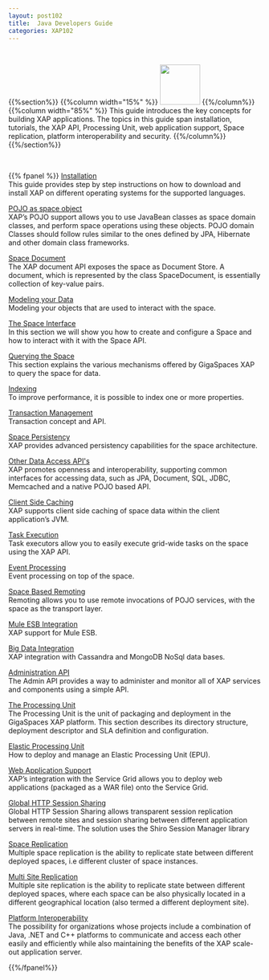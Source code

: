 ```yaml
---
layout: post102
title:  Java Developers Guide
categories: XAP102
---
```


<br>

{{%section%}}
{{%column width="15%" %}}
<img src="/attachment_files/subject/imc.png" width="80" height="80">
{{%/column%}}
{{%column width="85%" %}}
This guide introduces the key concepts for building XAP applications. The topics in this guide span installation, tutorials, the XAP API, Processing Unit, web application support, Space replication, platform interoperability and security.
{{%/column%}}
{{%/section%}}

<br>

{{% fpanel %}}
[Installation](./installation.html)<br>
This guide provides step by step instructions on how to download and install XAP on different operating systems for the supported languages.

[POJO as space object](./pojo-overview.html)<br>
XAP’s POJO support allows you to use JavaBean classes as space domain classes, and perform space operations using these objects. POJO domain Classes should follow rules similar to the ones defined by JPA, Hibernate and other domain class frameworks.


[Space Document](./document-overview.html)<br>
The XAP document API exposes the space as Document Store. A document, which is represented by the class SpaceDocument, is essentially collection of key-value pairs.

[Modeling your Data](./modeling-your-data.html)<br>
Modeling your objects that are used to interact with the space.

[The Space Interface](./the-gigaspace-interface-overview.html)<br>
In this section we will show you how to create and configure a Space and how to interact with it with the Space API.

[Querying the Space](./querying-the-space.html)<br>
This section explains the various mechanisms offered by GigaSpaces XAP to query the space for data.

[Indexing](./indexing-overview.html)<br>
To improve performance, it is possible to index one or more properties.

[Transaction Management](./transaction-overview.html)<br>
Transaction concept and API.

[Space Persistency](./space-persistency-overview.html)<br>
XAP provides advanced persistency capabilities for the space architecture.

[Other Data Access API's](./other-data-access-apis.html)<br>
XAP promotes openness and interoperability, supporting common interfaces for accessing data, such as JPA, Document, SQL, JDBC, Memcached and a native POJO based API.

[Client Side Caching](./client-side-caching.html)<br>
XAP supports client side caching of space data within the client application’s JVM.

[Task Execution](./task-execution-overview.html)<br>
Task executors allow you to easily execute grid-wide tasks on the space using the XAP API.

[Event Processing](./event-processing.html)<br>
Event processing on top of the space.

[Space Based Remoting](./space-based-remoting-overview.html)<br>
Remoting allows you to use remote invocations of POJO services, with the space as the transport layer.


[Mule ESB Integration](./mule-esb.html)<br>
XAP  support for Mule ESB.

[Big Data Integration](./big-data.html)<br>
XAP integration with Cassandra and MongoDB NoSql data bases.

[Administration API](./administration-and-monitoring-overview.html)<br>
The Admin API provides a way to administer and monitor all of XAP services and components using a simple API.

[The Processing Unit](./the-processing-unit-overview.html)<br>
The Processing Unit is the unit of packaging and deployment in the GigaSpaces XAP platform. This section describes its directory structure, deployment descriptor and SLA definition and configuration.

[Elastic Processing Unit](./elastic-processing-unit-overview.html)<br>
How to deploy and manage an Elastic Processing Unit (EPU).

[Web Application Support](./web-application-overview.html)<br>
XAP’s integration with the Service Grid allows you to deploy web applications (packaged as a WAR file) onto the Service Grid.

[Global HTTP Session Sharing](./global-http-session-sharing-overview.html)<br>
Global HTTP Session Sharing allows transparent session replication between remote sites and session sharing between different application servers in real-time. The solution uses the Shiro Session Manager library


[Space Replication](./multi-space-replication-overview.html)<br>
Multiple space replication is the ability to replicate state between different deployed spaces, i.e different cluster of space instances.

[Multi Site Replication](./multi-site-replication-overview.html)<br>
Multiple site replication is the ability to replicate state between different deployed spaces, where each space can be also physically located in a different geographical location (also termed a different deployment site).

[Platform Interoperability](./interoperability-overview.html)<br>
The possibility for organizations whose projects include a combination of Java, .NET and C++ platforms to communicate and access each other easily and efficiently while also maintaining the benefits of the XAP scale-out application server.

{{%/fpanel%}}

